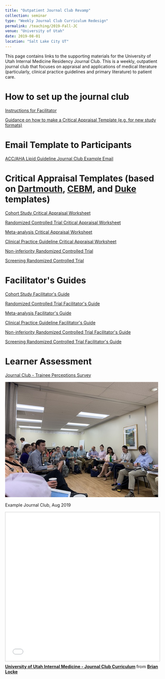 ```yaml
---
title: "Outpatient Journal Club Revamp"
collection: seminar
type: "Weekly Journal Club Curriculum Redesign"
permalink: /teaching/2019-Fall-JC
venue: "University of Utah"
date: 2019-08-01
location: "Salt Lake City UT"
---
```


This page contains links to the supporting materials for the University of Utah Internal Medicine Residency Journal Club. This is a weekly, outpatient journal club that focuses on appraisal and applications of medical literature (particularly, clinical practice guidelines and primary literature) to patient care.  


How to set up the journal club
======
[Instructions for Facilitator](https://reblocke.github.io/files/UU_IM_How_to_Set_up_the_Journal_Club.docx)

[Guidance on how to make a Critical Appraisal Template (e.g. for new study formats)](https://reblocke.github.io/files/UU_IM_How_to_make_an_appraisal_template.docx)

Email Template to Participants
======
[ACC/AHA Lipid Guideline Journal Club Example Email](https://reblocke.github.io/files/Email_Template.docx)

Critical Appraisal Templates (based on [Dartmouth](https://www.dartmouth.edu/~library/biomed/guides/research/ebm-resources-materials.html), [CEBM](https://www.cebm.net/2014/06/critical-appraisal/), and [Duke](https://guides.mclibrary.duke.edu/ebm/appraise) templates)
======
[Cohort Study Critical Appraisal Worksheet](https://reblocke.github.io/files/UU_IM_Cohort_JC_Template.docx)

[Randomized Controlled Trial Critical Appraisal Worksheet](https://reblocke.github.io/files/UU_IM_RCT_JC_Template.docx)

[Meta-analysis Critical Appraisal Worksheet](https://reblocke.github.io/files/UU_IM_Metaanalysis_JC_Template.docx)

[Clinical Practice Guideline Critical Appraisal Worksheet](https://reblocke.github.io/files/UU_IM_Guideline_JC_Template.docx)

[Non-inferiority Randomized Controlled Trial](https://reblocke.github.io/files/UU_IM_Noninferiority_Trial_JC_Template.docx)

[Screening Randomized Controlled Trial]((https://reblocke.github.io/files/UU_IM_Preventive_RCT_JC_Template.docx))

Facilitator's Guides
======
[Cohort Study Facilitator's Guide](https://reblocke.github.io/files/UU_IM_Cohort_Fac_Guide.docx)

[Randomized Controlled Trial Facilitator's Guide](https://reblocke.github.io/files/UU_IM_RCT_Fac_Guide.docx)

[Meta-analysis Facilitator's Guide](https://reblocke.github.io/files/UU_IM_Metaanalysis_Fac_Guide.docx)

[Clinical Practice Guideline Facilitator's Guide](https://reblocke.github.io/files/UU_IM_Guideline_Fac_Guide.docx)

[Non-inferiority Randomized Controlled Trial Facilitator's Guide](https://reblocke.github.io/files/UU_IM_Noninferiority_Trial_Fac_Guide.docx)

[Screening Randomized Controlled Trial Facilitator's Guide]((https://reblocke.github.io/files/UU_IM_Preventive_RCT_Fac_Guide.docx))

Learner Assessment
======
[Journal Club - Trainee Perceptions Survey](https://reblocke.github.io/files/Journal_Club_Resident_Survey.docx)

<img src='/images/JC_500x300.jpg'>

Example Journal Club, Aug 2019

<iframe src="//www.slideshare.net/slideshow/embed_code/key/LVtMu7A5gSqnyb" width="595" height="485" frameborder="0" marginwidth="0" marginheight="0" scrolling="no" style="border:1px solid #CCC; border-width:1px; margin-bottom:5px; max-width: 100%;" allowfullscreen> </iframe> <div style="margin-bottom:5px"> <strong> <a href="//www.slideshare.net/BrianLocke9/university-of-utah-internal-medicine-journal-club-curriculum" title="University of Utah Internal Medicine - Journal Club Curriculum" target="_blank">University of Utah Internal Medicine - Journal Club Curriculum</a> </strong> from <strong><a href="https://www.slideshare.net/BrianLocke9" target="_blank">Brian Locke </a></strong> </div>